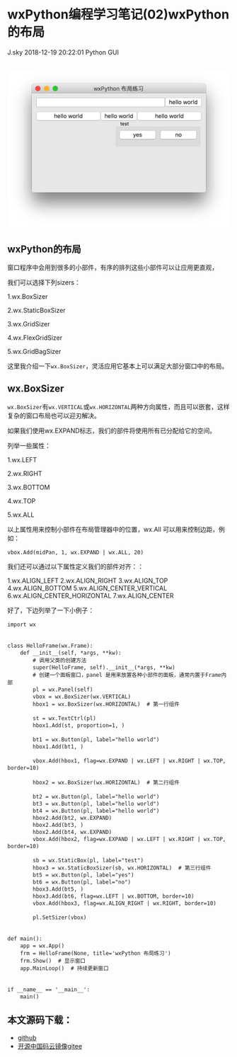 <div class="blog-article">
<h1 class="title">wxPython编程学习笔记(02)wxPython的布局</h1>
<span class="author">J.sky</span>
<span class="time">2018-12-19 20:22:01</span>
<span class="tag">Python GUI</span>
</div>
</br>

![输入图片说明](assets/images/media/upload/2018/12/Snip20181219_1.png)

## wxPython的布局

窗口程序中会用到很多的小部件，有序的排列这些小部件可以让应用更直观，

我们可以选择下列sizers：

1.wx.BoxSizer

2.wx.StaticBoxSizer

3.wx.GridSizer

4.wx.FlexGridSizer

5.wx.GridBagSizer

这里我介绍一下`wx.BoxSizer`，灵活应用它基本上可以满足大部分窗口中的布局。


## wx.BoxSizer

`wx.BoxSizer`有`wx.VERTICAL`或`wx.HORIZONTAL`两种方向属性，而且可以嵌套，这样复杂的窗口布局也可以迎刃解决。

如果我们使用wx.EXPAND标志，我们的部件将使用所有已分配给它的空间。

列举一些属性：

1.wx.LEFT

2.wx.RIGHT

3.wx.BOTTOM

4.wx.TOP

5.wx.ALL

以上属性用来控制小部件在布局管理器中的位置，wx.All 可以用来控制边距，例如：

    vbox.Add(midPan, 1, wx.EXPAND | wx.ALL, 20)

我们还可以通过以下属性定义我们的部件对齐：：

1.wx.ALIGN_LEFT
2.wx.ALIGN_RIGHT
3.wx.ALIGN_TOP
4.wx.ALIGN_BOTTOM
5.wx.ALIGN_CENTER_VERTICAL
6.wx.ALIGN_CENTER_HORIZONTAL
7.wx.ALIGN_CENTER

好了，下边列举了一下小例子：



    import wx
    
    
    class HelloFrame(wx.Frame):
        def __init__(self, *args, **kw):
            # 调用父类的创建方法
            super(HelloFrame, self).__init__(*args, **kw)
            # 创建一个面板窗口，panel 是用来放置各种小部件的面板，通常内置于Frame内部
            pl = wx.Panel(self)
            vbox = wx.BoxSizer(wx.VERTICAL)
            hbox1 = wx.BoxSizer(wx.HORIZONTAL)  # 第一行组件
    
            st = wx.TextCtrl(pl)
            hbox1.Add(st, proportion=1, )
    
            bt1 = wx.Button(pl, label="hello world")
            hbox1.Add(bt1, )
    
            vbox.Add(hbox1, flag=wx.EXPAND | wx.LEFT | wx.RIGHT | wx.TOP, border=10)
    
            hbox2 = wx.BoxSizer(wx.HORIZONTAL)  # 第二行组件
    
            bt2 = wx.Button(pl, label="hello world")
            bt3 = wx.Button(pl, label="hello world")
            bt4 = wx.Button(pl, label="hello world")
            hbox2.Add(bt2, wx.EXPAND)
            hbox2.Add(bt3, )
            hbox2.Add(bt4, wx.EXPAND)
            vbox.Add(hbox2, flag=wx.EXPAND | wx.LEFT | wx.RIGHT | wx.TOP, border=10)
    
            sb = wx.StaticBox(pl, label="test")
            hbox3 = wx.StaticBoxSizer(sb, wx.HORIZONTAL)  # 第三行组件
            bt5 = wx.Button(pl, label="yes")
            bt6 = wx.Button(pl, label="no")
            hbox3.Add(bt5, )
            hbox3.Add(bt6, flag=wx.LEFT | wx.BOTTOM, border=10)
            vbox.Add(hbox3, flag=wx.ALIGN_RIGHT | wx.RIGHT, border=10)
    
            pl.SetSizer(vbox)
    
    
    def main():
        app = wx.App()
        frm = HelloFrame(None, title='wxPython 布局练习')
        frm.Show()  # 显示窗口
        app.MainLoop()  # 持续更新窗口
    
    
    if __name__ == '__main__':
        main()


## 本文源码下载：

+ [github](https://github.com/bosichong/wxPythonTest/blob/master/wxpy02.py)
+ [开源中国码云镜像gitee](https://gitee.com/J_Sky/wxPythonTest/blob/master/wxpy02.py)